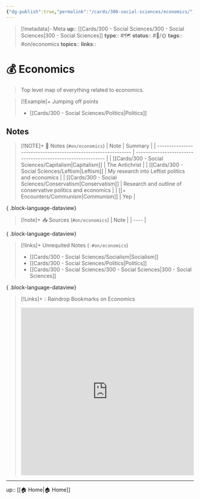 ```yaml
---
{"dg-publish":true,"permalink":"/cards/300-social-sciences/economics/","title":"💰 Economics"}
---
```


> [!metadata]- Meta
> **up**:: [[Cards/300 - Social Sciences/300 - Social Sciences\|300 - Social Sciences]]
> **type**:: #🗺️ 
> **status**:: #📝/🌞
> **tags**::  #on/economics
> **topics**:: 
> **links**::


# 💰 Economics

> Top level map of everything related to economics. 

> [!Example]+ Jumping off points
> - [[Cards/300 - Social Sciences/Politics\|Politics]]

## Notes
> [!NOTE]+ 📝 Notes (`#on/economics`)
>  | Note                                                          | Summary                                                     |
> | ------------------------------------------------------------- | ----------------------------------------------------------- |
> | [[Cards/300 - Social Sciences/Capitalism\|Capitalism]]     | The Antichrist                                              |
> | [[Cards/300 - Social Sciences/Leftism\|Leftism]]           | My research into Leftist politics and economics             |
> | [[Cards/300 - Social Sciences/Conservatism\|Conservatism]] | Research and outline of conservative politics and economics |
> | [[+ Encounters/Communism\|Communism]]                      | Yep                                                         |
> 
{ .block-language-dataview}

> [!note]+ 📥 Sources (`#on/economics`)
>  | Note |
> | ---- |
> 
{ .block-language-dataview}

> [!links]+ Unrequited Notes (`-#on/economics`)
>  - [[Cards/300 - Social Sciences/Socialism\|Socialism]]
> - [[Cards/300 - Social Sciences/Politics\|Politics]]
> - [[Cards/300 - Social Sciences/300 - Social Sciences\|300 - Social Sciences]]
> 
{ .block-language-dataview}

> [!Links]+ 💧 Raindrop Bookmarks on Economics
> <iframe style="border: 0; width: 100%; height: 450px;" allowfullscreen frameborder="0" src="https://raindrop.io//economics-34324628"></iframe>

---
up:: [[🏠 Home\|🏠 Home]]

